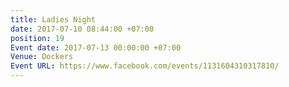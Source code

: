 ```yaml
---
title: Ladies Night
date: 2017-07-10 08:44:00 +07:00
position: 19
Event date: 2017-07-13 00:00:00 +07:00
Venue: Dockers
Event URL: https://www.facebook.com/events/1131604310317810/
---
```


